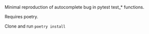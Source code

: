 Minimal reproduction of autocomplete bug in pytest test_* functions.

Requires poetry.

Clone and run `poetry install`